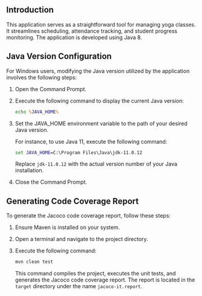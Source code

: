 ## Introduction

This application serves as a straightforward tool for managing yoga classes. It streamlines scheduling, attendance
tracking, and student progress monitoring. The application is developed using Java 8.

## Java Version Configuration

For Windows users, modifying the Java version utilized by the application involves the following steps:

1. Open the Command Prompt.

2. Execute the following command to display the current Java version:
    ```cmd
    echo %JAVA_HOME%
    ```

3. Set the JAVA_HOME environment variable to the path of your desired Java version.

   For instance, to use Java 11, execute the following command:
    ```cmd
    set JAVA_HOME=C:\Program Files\Java\jdk-11.0.12
    ```
   Replace `jdk-11.0.12` with the actual version number of your Java installation.

4. Close the Command Prompt.

## Generating Code Coverage Report

To generate the Jacoco code coverage report, follow these steps:

1. Ensure Maven is installed on your system.

2. Open a terminal and navigate to the project directory.

3. Execute the following command:
    ```cmd
    mvn clean test
    ```
   This command compiles the project, executes the unit tests, and generates the Jacoco code coverage report. The report
   is located in the `target` directory under the name `jacoco-it.report`.
